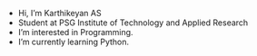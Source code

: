 - Hi, I’m Karthikeyan AS 
- Student at PSG Institute of Technology and Applied Research
- I’m interested in Programming.
- I’m currently learning Python.


<!---
karthikeyan456/karthikeyan456 is a ✨ special ✨ repository because its `README.md` (this file) appears on your GitHub profile.
You can click the Preview link to take a look at your changes.
--->
